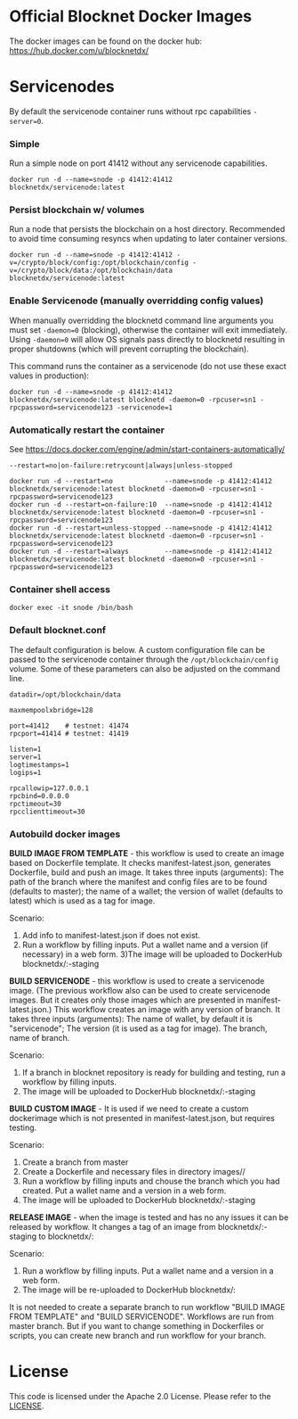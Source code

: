 Official Blocknet Docker Images
===============================

The docker images can be found on the docker hub: https://hub.docker.com/u/blocknetdx/

Servicenodes
============

By default the servicenode container runs without rpc capabilities `-server=0`.

### Simple

Run a simple node on port 41412 without any servicenode capabilities.
```
docker run -d --name=snode -p 41412:41412 blocknetdx/servicenode:latest
```

### Persist blockchain w/ volumes

Run a node that persists the blockchain on a host directory. Recommended to avoid time consuming resyncs when updating to later container versions.
```
docker run -d --name=snode -p 41412:41412 -v=/crypto/block/config:/opt/blockchain/config -v=/crypto/block/data:/opt/blockchain/data blocknetdx/servicenode:latest
```

### Enable Servicenode (manually overridding config values)

When manually overridding the blocknetd command line arguments you must set `-daemon=0` (blocking), otherwise the container will exit immediately. Using `-daemon=0` will allow OS signals pass directly to blocknetd resulting in proper shutdowns (which will prevent corrupting the blockchain).

This command runs the container as a servicenode (do not use these exact values in production):
```
docker run -d --name=snode -p 41412:41412 blocknetdx/servicenode:latest blocknetd -daemon=0 -rpcuser=sn1 -rpcpassword=servicenode123 -servicenode=1
```

### Automatically restart the container

See https://docs.docker.com/engine/admin/start-containers-automatically/

`--restart=no|on-failure:retrycount|always|unless-stopped`

```
docker run -d --restart=no             --name=snode -p 41412:41412 blocknetdx/servicenode:latest blocknetd -daemon=0 -rpcuser=sn1 -rpcpassword=servicenode123
docker run -d --restart=on-failure:10  --name=snode -p 41412:41412 blocknetdx/servicenode:latest blocknetd -daemon=0 -rpcuser=sn1 -rpcpassword=servicenode123
docker run -d --restart=unless-stopped --name=snode -p 41412:41412 blocknetdx/servicenode:latest blocknetd -daemon=0 -rpcuser=sn1 -rpcpassword=servicenode123
docker run -d --restart=always         --name=snode -p 41412:41412 blocknetdx/servicenode:latest blocknetd -daemon=0 -rpcuser=sn1 -rpcpassword=servicenode123
```

### Container shell access

```
docker exec -it snode /bin/bash
```

### Default blocknet.conf

The default configuration is below. A custom configuration file can be passed to the servicenode container through the `/opt/blockchain/config` volume. Some of these parameters can also be adjusted on the command line.
```
datadir=/opt/blockchain/data  

maxmempoolxbridge=128

port=41412    # testnet: 41474
rpcport=41414 # testnet: 41419

listen=1                      
server=1                      
logtimestamps=1               
logips=1                      

rpcallowip=127.0.0.1          
rpcbind=0.0.0.0
rpctimeout=30                 
rpcclienttimeout=30           
```
### Autobuild docker images 

**BUILD IMAGE FROM TEMPLATE**  - this workflow is used to create an image based on Dockerfile template. It checks manifest-latest.json, generates Dockerfile, build and push an image.  It takes three inputs (arguments):  The path of the branch where the manifest and config files are to be found (defaults to master); the name of a wallet; the version of wallet (defaults to latest) which is used as a tag for image.

Scenario:
1) Add info to manifest-latest.json if does not exist.
2) Run a workflow by filling inputs. Put a wallet name and a version (if necessary) in a web form. 
3)The image will be uploaded to DockerHub blocknetdx/<wallet>:<tag>-staging

**BUILD SERVICENODE** - this workflow is used to create a servicenode image. (The previous workflow also can be used to create servicenode images. But it creates only those images which are presented in manifest-latest.json.)  This workflow creates an image with any version of branch. It takes three inputs (arguments): The name of wallet, by default it is "servicenode"; The version (it is used as a tag for image). The branch, name of branch. 

Scenario:
1) If a branch in blocknet repository is ready for building and testing, run a workflow by filling inputs. 
2) The image will be uploaded to DockerHub blocknetdx/<wallet>:<tag>-staging


**BUILD CUSTOM IMAGE** - It is used if we need to create a custom dockerimage which is not presented in manifest-latest.json, but requires testing. 

Scenario:
1) Create a branch from master
2) Create a Dockerfile and necessary files in directory images/<wallet>/
3) Run a workflow by filling inputs and chouse the branch which you had created. Put a wallet name and a version in a web form. 
4) The image will be uploaded to DockerHub blocknetdx/<wallet>:<tag>-staging


**RELEASE IMAGE** - when the image is tested and has no any issues it can be released by workflow. It changes a tag of an image from blocknetdx/<wallet>:<tag>-staging to blocknetdx/<wallet>:<tag>

Scenario:
1) Run a workflow by filling inputs. Put a wallet name and a version in a web form. 
2) The image will be re-uploaded to DockerHub blocknetdx/<wallet>:<tag>


It is not needed to create a separate branch to run workflow "BUILD IMAGE FROM TEMPLATE" and "BUILD SERVICENODE". Workflows are run from master branch. But if you want to change something in Dockerfiles or scripts, you can create new branch and run workflow for your branch.

License
=======

This code is licensed under the Apache 2.0 License. Please refer to the [LICENSE](https://github.com/BlocknetDX/dockerimages/blob/master/LICENSE).
